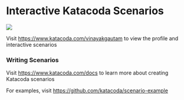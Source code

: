 # Interactive Katacoda Scenarios

[![](http://shields.katacoda.com/katacoda/vinayakgautam/count.svg)](https://www.katacoda.com/vinayakgautam "Get your profile on Katacoda.com")

Visit https://www.katacoda.com/vinayakgautam to view the profile and interactive scenarios

### Writing Scenarios
Visit https://www.katacoda.com/docs to learn more about creating Katacoda scenarios

For examples, visit https://github.com/katacoda/scenario-example
